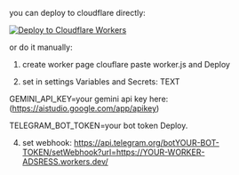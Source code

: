 you can deploy to cloudflare directly:

[![Deploy to Cloudflare Workers](https://deploy.workers.cloudflare.com/button)](https://deploy.workers.cloudflare.com/?url=https://github.com/faridoddin1/gemini-tts)

or do it manually:

1. create worker page clouflare
paste worker.js and Deploy

2. set in settings Variables and Secrets: TEXT

GEMINI_API_KEY=your gemini api key here: (https://aistudio.google.com/app/apikey)

TELEGRAM_BOT_TOKEN=your bot token
Deploy.

4. set webhook:
https://api.telegram.org/botYOUR-BOT-TOKEN/setWebhook?url=https://YOUR-WORKER-ADSRESS.workers.dev/
